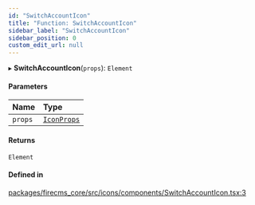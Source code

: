 ```yaml
---
id: "SwitchAccountIcon"
title: "Function: SwitchAccountIcon"
sidebar_label: "SwitchAccountIcon"
sidebar_position: 0
custom_edit_url: null
---
```


▸ **SwitchAccountIcon**(`props`): `Element`

#### Parameters

| Name | Type |
| :------ | :------ |
| `props` | [`IconProps`](../types/IconProps.md) |

#### Returns

`Element`

#### Defined in

[packages/firecms_core/src/icons/components/SwitchAccountIcon.tsx:3](https://github.com/FireCMSco/firecms/blob/d45f3739/packages/firecms_core/src/icons/components/SwitchAccountIcon.tsx#L3)

